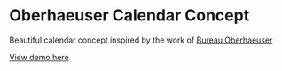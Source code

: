 # Oberhaeuser Calendar Concept

Beautiful calendar concept inspired by the work of [Bureau Oberhaeuser](https://www.behance.net/gallery/oberhaeuserinfo-calendar-2013/5761467)

[View demo here](http://www.rodneyleviton.com/calendar/#/2015)
